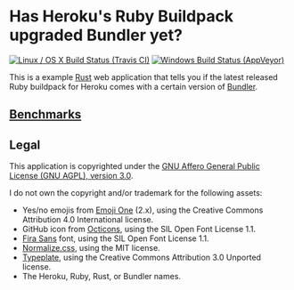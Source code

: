 # Has Heroku's Ruby Buildpack upgraded Bundler yet?

[![Linux / OS X Build Status (Travis CI)](https://travis-ci.org/malept/hasbuildpackbundlerupgradedyet.svg?branch=master)](https://travis-ci.org/malept/hasbuildpackbundlerupgradedyet)
[![Windows Build Status (AppVeyor)](https://ci.appveyor.com/api/projects/status/eqy5m69di4luooge?svg=true)](https://ci.appveyor.com/project/malept/hasbuildpackbundlerupgradedyet)

This is a example [Rust](https://www.rust-lang.org/) web application that tells you if the latest
released Ruby buildpack for Heroku comes with a certain version of [Bundler](http://bundler.io/).

## [Benchmarks](https://github.com/malept/hasbuildpackbundlerupgradedyet/blob/master/BENCHMARKS.md)

## Legal

This application is copyrighted under the [GNU Affero General Public License (GNU AGPL), version
3.0](https://www.gnu.org/licenses/agpl.html).

I do not own the copyright and/or trademark for the following assets:

* Yes/no emojis from [Emoji One](https://github.com/emojione/emojione) (2.x), using the Creative Commons
  Attribution 4.0 International license.
* GitHub icon from [Octicons](https://github.com/github/octicons), using the SIL Open Font
  License 1.1.
* [Fira Sans](https://github.com/mozilla/Fira) font, using the SIL Open Font License 1.1.
* [Normalize.css](https://github.com/necolas/normalize.css), using the MIT license.
* [Typeplate](https://github.com/typeplate/starter-kit), using the Creative Commons Attribution
  3.0 Unported license.
* The Heroku, Ruby, Rust, or Bundler names.
